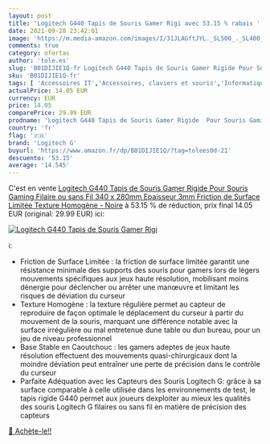 ```yaml
---
layout: post
title: 'Logitech G440 Tapis de Souris Gamer Rigi avec 53.15 % rabais '
date: 2021-09-28 23:42:01
image: 'https://m.media-amazon.com/images/I/31JLAGftJYL._SL500_._SL400_.jpg'
comments: true
category: ofertas
author: 'tole.es'
slug: 'B01DIJIE1Q-fr Logitech G440 Tapis de Souris Gamer Rigide Pour Souris...'
sku: 'B01DIJIE1Q-fr'
tags: [ 'Accessoires IT','Accessoires, claviers et souris','Informatique','Tapis de souris','logitech g', ]
actualPrice: 14.05 EUR
currency: EUR
price: 14.05
comparePrice: 29.99 EUR
prodname: 'Logitech G440 Tapis de Souris Gamer Rigide  Pour Souris Gaming Filaire ou sans Fil  340 x 280mm  Epaisseur 3mm  Friction de Surface Limitée  Texture Homogène - Noire'
country: 'fr'
flag: '🇫🇷'
brand: 'Logitech G'
buyurl: 'https://www.amazon.fr/dp/B01DIJIE1Q/?tag=tolees0d-21'
descuento: '53.15'
average: '14.545'
---
```


C'est en vente [Logitech G440 Tapis de Souris Gamer Rigide  Pour Souris Gaming Filaire ou sans Fil  340 x 280mm  Epaisseur 3mm  Friction de Surface Limitée  Texture Homogène - Noire](https://www.amazon.fr/dp/B01DIJIE1Q/?tag=tolees0d-21)  à  53.15 % de réduction, prix final  14.05 EUR (original: 29.99 EUR) ici:

[![Logitech G440 Tapis de Souris Gamer Rigi](https://m.media-amazon.com/images/I/31JLAGftJYL._SL500_._SL400_.jpg)](https://www.amazon.fr/dp/B01DIJIE1Q/?tag=tolees0d-21)

ℹ️:

- Friction de Surface Limitée : la friction de surface limitée garantit une résistance minimale des supports des souris pour gamers lors de légers mouvements spécifiques aux jeux haute résolution, mobilisant moins dénergie pour déclencher ou arrêter une manœuvre et limitant les risques de déviation du curseur
- Texture Homogène : la texture régulière permet au capteur de reproduire de façon optimale le déplacement du curseur à partir du mouvement de la souris, marquant une différence notable avec la surface irrégulière ou mal entretenue dune table ou dun bureau, pour un jeu de niveau professionnel
- Base Stable en Caoutchouc : les gamers adeptes de jeux haute résolution effectuent des mouvements quasi-chirurgicaux dont la moindre déviation peut entraîner une perte de précision dans le contrôle du curseur
- Parfaite Adéquation avec les Capteurs des Souris Logitech G: grâce à sa surface comparable à celle utilisée dans les environnements de test, le tapis rigide G440 permet aux joueurs dexploiter au mieux les qualités des souris Logitech G filaires ou sans fil en matière de précision des capteurs

[🛒 Achète-le!!](https://www.amazon.fr/dp/B01DIJIE1Q/?tag=tolees0d-21)
